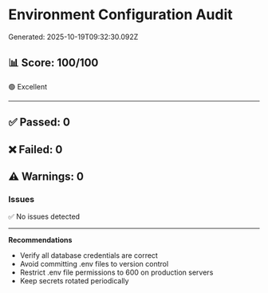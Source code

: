 # Environment Configuration Audit
Generated: 2025-10-19T09:32:30.092Z

## 📊 Score: 100/100
🟢 Excellent

---

## ✅ Passed: 0
## ❌ Failed: 0
## ⚠️  Warnings: 0

### Issues
✅ No issues detected

---

**Recommendations**
- Verify all database credentials are correct
- Avoid committing .env files to version control
- Restrict .env file permissions to 600 on production servers
- Keep secrets rotated periodically
